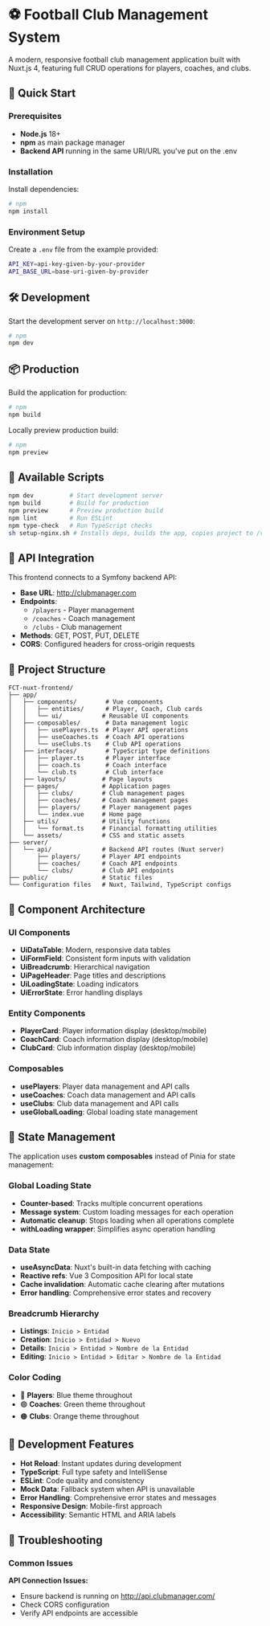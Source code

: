 # ⚽ Football Club Management System

A modern, responsive football club management application built with Nuxt.js 4, featuring full CRUD operations for players, coaches, and clubs.

## 🚀 Quick Start

### Prerequisites

- **Node.js** 18+
- **npm** as main package manager
- **Backend API** running in the same URI/URL you've put on the .env

### Installation

Install dependencies:

```bash
# npm
npm install
```

### Environment Setup

Create a `.env` file from the example provided:

```bash
API_KEY=api-key-given-by-your-provider
API_BASE_URL=base-uri-given-by-provider
```

## 🛠️ Development

Start the development server on `http://localhost:3000`:

```bash
# npm
npm dev
```

## 📦 Production

Build the application for production:

```bash
# npm
npm build
```

Locally preview production build:

```bash
# npm
npm preview
```

## 🎯 Available Scripts

```bash
npm dev          # Start development server
npm build        # Build for production
npm preview      # Preview production build
npm lint         # Run ESLint
npm type-check   # Run TypeScript checks
sh setup-nginx.sh # Installs deps, builds the app, copies project to /var/www and launches project build in node server
```

## 🔌 API Integration

This frontend connects to a Symfony backend API:

- **Base URL**: http://clubmanager.com
- **Endpoints**:
  - `/players` - Player management
  - `/coaches` - Coach management
  - `/clubs` - Club management
- **Methods**: GET, POST, PUT, DELETE
- **CORS**: Configured headers for cross-origin requests

## 📁 Project Structure

```
FCT-nuxt-frontend/
├── app/
│   ├── components/        # Vue components
│   │   ├── entities/      # Player, Coach, Club cards
│   │   └── ui/           # Reusable UI components
│   ├── composables/       # Data management logic
│   │   ├── usePlayers.ts  # Player API operations
│   │   ├── useCoaches.ts  # Coach API operations
│   │   └── useClubs.ts    # Club API operations
│   ├── interfaces/        # TypeScript type definitions
│   │   ├── player.ts      # Player interface
│   │   ├── coach.ts       # Coach interface
│   │   └── club.ts        # Club interface
│   ├── layouts/          # Page layouts
│   ├── pages/            # Application pages
│   │   ├── clubs/        # Club management pages
│   │   ├── coaches/      # Coach management pages
│   │   ├── players/      # Player management pages
│   │   └── index.vue     # Home page
│   ├── utils/            # Utility functions
│   │   └── format.ts     # Financial formatting utilities
│   └── assets/           # CSS and static assets
├── server/
│   └── api/              # Backend API routes (Nuxt server)
│       ├── players/      # Player API endpoints
│       ├── coaches/      # Coach API endpoints
│       └── clubs/        # Club API endpoints
├── public/               # Static files
└── Configuration files   # Nuxt, Tailwind, TypeScript configs
```

## 🎨 Component Architecture

### UI Components

- **UiDataTable**: Modern, responsive data tables
- **UiFormField**: Consistent form inputs with validation
- **UiBreadcrumb**: Hierarchical navigation
- **UiPageHeader**: Page titles and descriptions
- **UiLoadingState**: Loading indicators
- **UiErrorState**: Error handling displays

### Entity Components

- **PlayerCard**: Player information display (desktop/mobile)
- **CoachCard**: Coach information display (desktop/mobile)
- **ClubCard**: Club information display (desktop/mobile)

### Composables

- **usePlayers**: Player data management and API calls
- **useCoaches**: Coach data management and API calls
- **useClubs**: Club data management and API calls
- **useGlobalLoading**: Global loading state management

## 🔄 State Management

The application uses **custom composables** instead of Pinia for state management:

### Global Loading State

- **Counter-based**: Tracks multiple concurrent operations
- **Message system**: Custom loading messages for each operation
- **Automatic cleanup**: Stops loading when all operations complete
- **withLoading wrapper**: Simplifies async operation handling

### Data State

- **useAsyncData**: Nuxt's built-in data fetching with caching
- **Reactive refs**: Vue 3 Composition API for local state
- **Cache invalidation**: Automatic cache clearing after mutations
- **Error handling**: Comprehensive error states and recovery

### Breadcrumb Hierarchy

- **Listings**: `Inicio > Entidad`
- **Creation**: `Inicio > Entidad > Nuevo`
- **Details**: `Inicio > Entidad > Nombre de la Entidad`
- **Editing**: `Inicio > Entidad > Editar > Nombre de la Entidad`

### Color Coding

- 🔵 **Players**: Blue theme throughout
- 🟢 **Coaches**: Green theme throughout
- 🟠 **Clubs**: Orange theme throughout

## 🔧 Development Features

- **Hot Reload**: Instant updates during development
- **TypeScript**: Full type safety and IntelliSense
- **ESLint**: Code quality and consistency
- **Mock Data**: Fallback system when API is unavailable
- **Error Handling**: Comprehensive error states and messages
- **Responsive Design**: Mobile-first approach
- **Accessibility**: Semantic HTML and ARIA labels

## 🚨 Troubleshooting

### Common Issues

**API Connection Issues:**

- Ensure backend is running on http://api.clubmanager.com/
- Check CORS configuration
- Verify API endpoints are accessible
